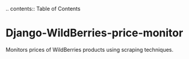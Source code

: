 .. contents:: Table of Contents

Django-WildBerries-price-monitor
===========================

Monitors prices of WildBerries products using scraping techniques.
